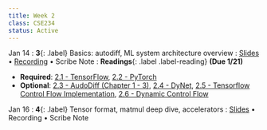 ```yaml
---
title: Week 2
class: CSE234
status: Active
---
```


Jan 14
: **3**{: .label} Basics: autodiff, ML system architecture overview
  : [Slides](assets/slides/jan14.pdf) &#8226; [Recording](https://podcast.ucsd.edu/watch/wi25/cse234_a00/2) &#8226; Scribe Note
: **Readings**{: .label .label-reading} **(Due 1/21)**
  * **Required**: [2.1 - TensorFlow](https://arxiv.org/abs/1605.08695), [2.2 - PyTorch](https://arxiv.org/abs/1912.01703)
  * **Optional**: [2.3 - AudoDiff (Chapter 1 - 3)](https://arxiv.org/pdf/1502.05767), [2.4 - DyNet](https://arxiv.org/pdf/1701.03980), [2.5 - Tensorflow Control Flow Implementation](https://download.tensorflow.org/paper/white_paper_tf_control_flow_implementation_2017_11_1.pdf), [2.6 - Dynamic Control Flow](https://arxiv.org/pdf/1805.01772)

Jan 16
: **4**{: .label} Tensor format, matmul deep dive, accelerators
  : [Slides](assets/slides/jan16.pdf) &#8226; Recording &#8226; Scribe Note